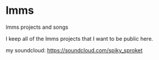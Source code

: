 # lmms
lmms projects and songs

I keep all of the lmms projects that I want to be public here.

my soundcloud: https://soundcloud.com/spiky_sproket
